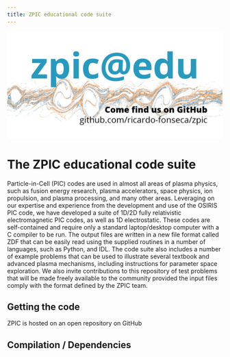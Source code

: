 ```yaml
---
title: ZPIC educational code suite
---
```


![front image](img/zpic-front.jpg)

# The ZPIC educational code suite

Particle-in-Cell (PIC) codes are used in almost all areas of plasma physics, such as fusion energy research, plasma accelerators, space physics, ion propulsion, and plasma processing, and many other areas. Leveraging on our expertise and experience from the development and use of the OSIRIS PIC code, we have developed a suite of 1D/2D fully relativistic electromagnetic PIC codes, as well as 1D electrostatic. These codes are self-contained and require only a standard laptop/desktop computer with a C compiler to be run. The output files are written in a new file format called ZDF that can be easily read using the supplied routines in a number of languages, such as Python, and IDL. The code suite also includes a number of example problems that can be used to illustrate several textbook and advanced plasma mechanisms, including instructions for parameter space exploration. We also invite contributions to this repository of test problems that will be made freely available to the community provided the input files comply with the format defined by the ZPIC team.

## Getting the code

ZPIC is hosted on an open repository on GitHub

## Compilation / Dependencies

